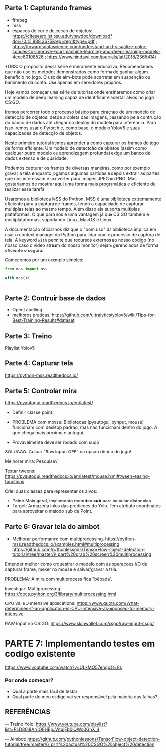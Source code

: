 ## Parte 1: Capturando frames
- ffmpeg
- mss
- espacos de cor e deteccao de objetos: https://citeseerx.ist.psu.edu/viewdoc/download?doi=10.1.1.888.3675&rep=rep1&type=pdf ; https://towardsdatascience.com/understand-and-visualize-color-spaces-to-improve-your-machine-learning-and-deep-learning-models-4ece80108526 ; https://www.hindawi.com/journals/jat/2018/2365414/

*OBS: O propósito dessa série é meramente educativa. Recomendamos que não use os métodos demonstrados como forma de ganhar algum benefício no jogo. O uso de aim-bots pode acarretar em suspenção ou banimento da conta. Use apenas em servidores próprios. 

Hoje vamos começar uma série de tutorias onde ensinaremos como criar um modelo de deep learning capaz de identificar e acertar alvos no jogo CS:GO. 

Iremos percorrer todo o processo básico para ciraçnao de um modelo de detecção de objetos: desde a coleta das imagens, passando pela contrução do banco de dados até chegar no deploy do modelo para inferência. Para isso iremos usar o Pytorch e, como base, o modelo YoloV5 e suas capacidades de detecção de objetos. 


Neste primeiro tutorial iremos aprender a como capturar os frames do jogo de forma eficiente. Um modelo de detectção de objetos (assim como qualquer outro modelo de aprendizagem profunda) exige um banco de dados extenso e de qualidade. 

Podemos capturar os frames de diversas maneiras, como por exemplo gravar a tela enquanto jogamos algumas partidas e depois extrair as partes que nos interessam e converter para images JPEG ou PNG. Mas gostariamos de mostrar aqui uma forma mais programática e eficiente de realizar essa tarefa.

Usaremos a biblioteca MSS do Python. MSS é uma biblioteca extremamente eficiente para a captura de frames, tendo a capacidade de capturar multiplas telas ao mesmo tempo. Além disso ela suporta multiplas plataformas. O que para nós é uma vantagem já que CS:GO também é multiplataformas, suportando Linux, MacOS e Linux.

A documentação oficial nos diz que o "bom uso" da biblioteca implica em usar o context manager do Python para lidar com o processo de captura de tela. A keyword `with` permite que recursos externos ao nosso código (no nosso caso o video stream do nosso monitor) sejam gerenciados de forma eficiente e segura.

Comecemos por um exemplo simples:

```python
from mss import mss

with mss():
    
```

## Parte 2: Contruir base de dados
- OpenLabelling
- melhores praticas: https://github.com/ultralytics/yolov5/wiki/Tips-for-Best-Training-Results#dataset

## Parte 3: Treino
Playlist Yolov5

## Parte 4: Capturar tela
https://python-mss.readthedocs.io/

## Parte 5: Controlar mira
https://pyautogui.readthedocs.io/en/latest/

- Definir classe point.

- PROBLEMA com mouse: Bibliotecas (pyautogui, pynput, mouse) funcionam com desktop padrao, mas nao funcionam dentro do jogo. A que chega mais proximo e autogui. 
- Provavelmente deve ser rodado com sudo

SOLUCAO: Coloar "Raw input: OFF" na opcao dentro do jogo!

Melhorar mira: Pesquisar/

Testar tweens: https://pyautogui.readthedocs.io/en/latest/mouse.html#tween-easing-functions

Criei duas classes para representar os alvos:
- Point: Mais geral, implementa metodos __sub__ para calcular distancias
- Target: Armazena infos das predicoes do Yolo. Tem atributo coordinates para aproveitar o metodo sub de Point.

## Parte 6: Gravar tela do aimbot
- Melhorar performance com multiprocessing.
https://python-mss.readthedocs.io/examples.html#multiprocessing
https://github.com/pythonlessons/TensorFlow-object-detection-tutorial/tree/master/9_part%20grab%20screen%20multiprocessing

Entender melhor como orquestrar o modelo com as operacoes I/O de capturar frame, mexer no mouse e salvar/gravar a tela.

PROBLEMA: A mira com multiprocess fica "bêbada".

Investigar:
Multiprocessing: https://docs.python.org/3/library/multiprocessing.html

CPU vs. I/O intensive applications: https://www.quora.com/What-determines-if-an-application-is-CPU-intensive-as-opposed-to-memory-intensive

RAW Input no CS:GO: https://www.skinwallet.com/csgo/raw-input-csgo/


# PARTE 7: Implementando testes em codigo existente
https://www.youtube.com/watch?v=ULxMQ57engo&t=8s

### Por onde começar?
- Qual a parte mais facil de testar
- Qual parte do meu codigo vai ser responsável pela maioria das falhas?

## REFERÊNCIAS

-- Treino Yolo: https://www.youtube.com/playlist?list=PLD80i8An1OEHEpJVjtujEb0lQWc0GhX_4

-- Aimbot: https://github.com/pythonlessons/TensorFlow-object-detection-tutorial/tree/master/6_part%20actual%20CSGO%20object%20detection